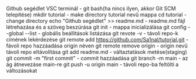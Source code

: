 Github segédlet
VSC terminál - git bash(ha nincs ilyen, akkor Git SCM telepítése)
mkdir tutorial - make directory tutorial nevű mappa
cd tutorial - change directory
echo "Github segédlet" >> readme.md - readme.md fájl létrehazása és a szöveg beszúrása
git init - mappa inicializálása
git config --global --list - globális beállítások listázása
git revote -v - távoli repo-k címének lekérdezése
git remote add https://github.com/Sa1nal/tutorial.git - fávoli repo hazzáadása origin néven
git remote remove origin - origin nevű távoli repo eltávolítása
git add readme.md - váltaztatások metése(staging)
git commit -m "first commit" - commit hazzáadása
git branch -m main - az ág átnevezáse main-re
git push -u origin main - távoli repo-ba feltölti a változásokat